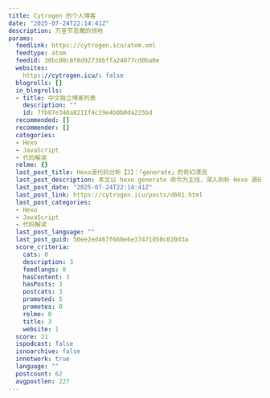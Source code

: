```yaml
---
title: Cytrogen 的个人博客
date: "2025-07-24T22:14:41Z"
description: 万圣节恶魔的领地
params:
  feedlink: https://cytrogen.icu/atom.xml
  feedtype: atom
  feedid: 30bc00c8f8d92736bffa24077cd0ba0e
  websites:
    https://cytrogen.icu/: false
  blogrolls: []
  in_blogrolls:
  - title: 中文独立博客列表
    description: ""
    id: 7fb87e348a8211f4c19e4b0b0da225bd
  recommended: []
  recommender: []
  categories:
  - Hexo
  - JavaScript
  - 代码解读
  relme: {}
  last_post_title: Hexo源代码分析【2】：「generate」的奇幻漂流
  last_post_description: 本文以 hexo generate 命令为主线，深入剖析 Hexo 源码，讲述一篇 Markdown 文章从原材料加工、渲染、生成页面蓝图到最终写入硬盘的完整生命周期故事。
  last_post_date: "2025-07-24T22:14:41Z"
  last_post_link: https://cytrogen.icu/posts/d601.html
  last_post_categories:
  - Hexo
  - JavaScript
  - 代码解读
  last_post_language: ""
  last_post_guid: 50ee2ed467f660e6e37471050c020d3a
  score_criteria:
    cats: 0
    description: 3
    feedlangs: 0
    hasContent: 3
    hasPosts: 3
    postcats: 3
    promoted: 5
    promotes: 0
    relme: 0
    title: 3
    website: 1
  score: 21
  ispodcast: false
  isnoarchive: false
  innetwork: true
  language: ""
  postcount: 62
  avgpostlen: 227
---
```

